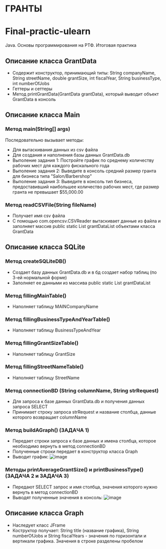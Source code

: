# ГРАНТЫ
# Final-practic-ulearn
Java. Основы программирования на РТФ. Итоговая практика


## Описание класса GrantData
- Содержит конструктор, принимающий типы: String companyName, String streetName, double grantSize, int fiscalYear, String businessType, int numberOfJobs
- Геттеры и сеттеры
- Метод printGrantData(GrantData grantData), который выводит объект GrantData в консоль


## Описание класса Main
### Метод main(String[] args)
Последовательно вызывает методы:
 - Для вытаскивания данных из csv файла
 - Для создания и наполнения базы данных GrantData.db
 - Выполение задания 1:
   Постройте график по среднему количеству рабочих мест для каждого фискального года
 - Выполение задания 2:
   Выведите в консоль средний размер гранта для бизнеса типа "Salon/Barbershop"
 - Выполение задания 3:
   Выведите в консоль тип бизнеса, предоставивший наибольшее количество рабочих мест, где размер гранта не превышает $55,000.00
 
### Метод readCSVFile(String fileName)
- Получает имя csv файла
- С помощью com.opencsv.CSVReader вытаскивает данные из файла и заполняет массив public static List<GrantData> grantDataList объектами класса GrantData

## Описание класса SQLite
### Метод createSQLiteDB()
- Создает базу данных GrantData.db и в бд создает набор таблиц (по 3-ей нормальной форме)
- Заполняет ее данными из массива public static List<GrantData> grantDataList

### Метод fillingMainTable()
- Наполняет таблицy MAINCompanyName

### Метод fillingBusinessTypeAndYearTable()
- Наполняет таблицy BusinessTypeAndYear

### Метод fillingGrantSizeTable()
- Наполняет таблицy GrantSize

### Метод fillingStreetNameTable()
- Наполняет таблицy StreetName
  
### Метод connectionBD (String columnName, String strRequest)
- Для запроса к базе данных GrantData.db и получения данных запроса SELECT
- Принимает строку запроса strRequest и название столбца, данные которого возвращает columnName

### Метод buildAGraph() (ЗАДАЧА 1)
- Передает строки запроса к базе данных и имена столбца, которое необходимо вернуть в метод connectionBD
- Полученные строки передает в конструктор класса Graph
- Выводит график: ![image](https://github.com/Dezire039/Final-practic-ulearn/assets/114075427/02373b97-a6c0-426e-b87e-afb7d1d4a719)

### Методы printAverageGrantSize() и printBusinessType() (ЗАДАЧА 2 и ЗАДАЧА 3)
- Передают SELECT запрос и имя столбца, значения которого нужно вернуть в метод connectionBD
- Выводят полученные значения в консоль: ![image](https://github.com/Dezire039/Final-practic-ulearn/assets/114075427/6b34d4d6-c328-417f-8a62-f5613bffdc93)

## Описание класса Graph
- Наследует класс JFrame
- Коструктор получает: String title (название графика), String numberOfJobs и String fiscalYears - значения по горизонтали и вертикали графика. Значения в строке разделены пробелом
